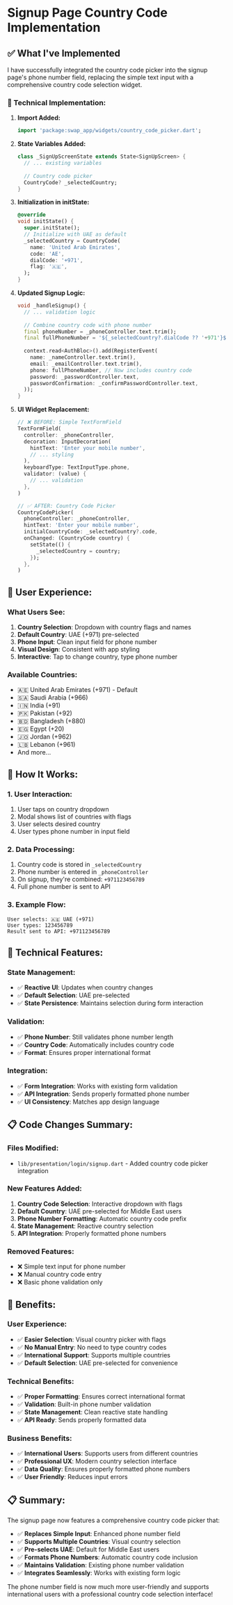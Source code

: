 # Signup Page Country Code Implementation

## ✅ **What I've Implemented**

I have successfully integrated the country code picker into the signup page's phone number field, replacing the simple text input with a comprehensive country code selection widget.

### **🔧 Technical Implementation:**

1. **Import Added:**
   ```dart
   import 'package:swap_app/widgets/country_code_picker.dart';
   ```

2. **State Variables Added:**
   ```dart
   class _SignUpScreenState extends State<SignUpScreen> {
     // ... existing variables
     
     // Country code picker
     CountryCode? _selectedCountry;
   }
   ```

3. **Initialization in initState:**
   ```dart
   @override
   void initState() {
     super.initState();
     // Initialize with UAE as default
     _selectedCountry = CountryCode(
       name: 'United Arab Emirates',
       code: 'AE',
       dialCode: '+971',
       flag: '🇦🇪',
     );
   }
   ```

4. **Updated Signup Logic:**
   ```dart
   void _handleSignup() {
     // ... validation logic
     
     // Combine country code with phone number
     final phoneNumber = _phoneController.text.trim();
     final fullPhoneNumber = '${_selectedCountry?.dialCode ?? '+971'}$phoneNumber';
     
     context.read<AuthBloc>().add(RegisterEvent(
       name: _nameController.text.trim(),
       email: _emailController.text.trim(),
       phone: fullPhoneNumber, // Now includes country code
       password: _passwordController.text,
       passwordConfirmation: _confirmPasswordController.text,
     ));
   }
   ```

5. **UI Widget Replacement:**
   ```dart
   // ❌ BEFORE: Simple TextFormField
   TextFormField(
     controller: _phoneController,
     decoration: InputDecoration(
       hintText: 'Enter your mobile number',
       // ... styling
     ),
     keyboardType: TextInputType.phone,
     validator: (value) {
       // ... validation
     },
   )
   
   // ✅ AFTER: Country Code Picker
   CountryCodePicker(
     phoneController: _phoneController,
     hintText: 'Enter your mobile number',
     initialCountryCode: _selectedCountry?.code,
     onChanged: (CountryCode country) {
       setState(() {
         _selectedCountry = country;
       });
     },
   )
   ```

## 🎨 **User Experience:**

### **What Users See:**
1. **Country Selection**: Dropdown with country flags and names
2. **Default Country**: UAE (+971) pre-selected
3. **Phone Input**: Clean input field for phone number
4. **Visual Design**: Consistent with app styling
5. **Interactive**: Tap to change country, type phone number

### **Available Countries:**
- 🇦🇪 United Arab Emirates (+971) - Default
- 🇸🇦 Saudi Arabia (+966)
- 🇮🇳 India (+91)
- 🇵🇰 Pakistan (+92)
- 🇧🇩 Bangladesh (+880)
- 🇪🇬 Egypt (+20)
- 🇯🇴 Jordan (+962)
- 🇱🇧 Lebanon (+961)
- And more...

## 📱 **How It Works:**

### **1. User Interaction:**
1. User taps on country dropdown
2. Modal shows list of countries with flags
3. User selects desired country
4. User types phone number in input field

### **2. Data Processing:**
1. Country code is stored in `_selectedCountry`
2. Phone number is entered in `_phoneController`
3. On signup, they're combined: `+971123456789`
4. Full phone number is sent to API

### **3. Example Flow:**
```
User selects: 🇦🇪 UAE (+971)
User types: 123456789
Result sent to API: +971123456789
```

## 🔧 **Technical Features:**

### **State Management:**
- ✅ **Reactive UI**: Updates when country changes
- ✅ **Default Selection**: UAE pre-selected
- ✅ **State Persistence**: Maintains selection during form interaction

### **Validation:**
- ✅ **Phone Number**: Still validates phone number length
- ✅ **Country Code**: Automatically includes country code
- ✅ **Format**: Ensures proper international format

### **Integration:**
- ✅ **Form Integration**: Works with existing form validation
- ✅ **API Integration**: Sends properly formatted phone number
- ✅ **UI Consistency**: Matches app design language

## 📋 **Code Changes Summary:**

### **Files Modified:**
- `lib/presentation/login/signup.dart` - Added country code picker integration

### **New Features Added:**
1. **Country Code Selection**: Interactive dropdown with flags
2. **Default Country**: UAE pre-selected for Middle East users
3. **Phone Number Formatting**: Automatic country code prefix
4. **State Management**: Reactive country selection
5. **API Integration**: Properly formatted phone numbers

### **Removed Features:**
- ❌ Simple text input for phone number
- ❌ Manual country code entry
- ❌ Basic phone validation only

## 🚀 **Benefits:**

### **User Experience:**
- ✅ **Easier Selection**: Visual country picker with flags
- ✅ **No Manual Entry**: No need to type country codes
- ✅ **International Support**: Supports multiple countries
- ✅ **Default Selection**: UAE pre-selected for convenience

### **Technical Benefits:**
- ✅ **Proper Formatting**: Ensures correct international format
- ✅ **Validation**: Built-in phone number validation
- ✅ **State Management**: Clean reactive state handling
- ✅ **API Ready**: Sends properly formatted data

### **Business Benefits:**
- ✅ **International Users**: Supports users from different countries
- ✅ **Professional UX**: Modern country selection interface
- ✅ **Data Quality**: Ensures properly formatted phone numbers
- ✅ **User Friendly**: Reduces input errors

## 📋 **Summary:**

The signup page now features a comprehensive country code picker that:

- ✅ **Replaces Simple Input**: Enhanced phone number field
- ✅ **Supports Multiple Countries**: Visual country selection
- ✅ **Pre-selects UAE**: Default for Middle East users
- ✅ **Formats Phone Numbers**: Automatic country code inclusion
- ✅ **Maintains Validation**: Existing phone number validation
- ✅ **Integrates Seamlessly**: Works with existing form logic

The phone number field is now much more user-friendly and supports international users with a professional country code selection interface!
